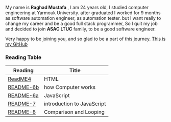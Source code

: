 My name is **Raghad Mustafa** , I am 24 years old, I studied computer engineering at Yarmouk University.
after graduated I worked for 9 months as software automation engineer, as automation tester.
but I want really to change my career and be a good full stack programmer, 
So I quit my job and decided to join **ASAC LTUC** family, to be a good software engineer.

Very happy to be joining you, and so glad to be a part of this journey.
[This is my GitHub]( https://github.com/Raghadmustafa96/reading-notes ) 


### Reading Table
| Reading                                                                | Title                      |
| -----------------------------------------------------------------      | -------------------------- |
| [ReadME4](https://raghadmustafa96.github.io/reading-notes/README4)     | HTML                       |
| [README-6b](https://raghadmustafa96.github.io/reading-notes/README-6b) | how Computer works         |
| [README-6a](https://raghadmustafa96.github.io/reading-notes/README6A)  | JavaScript                 |
| [README-7](https://raghadmustafa96.github.io/reading-notes/README7)    | introduction to JavaScript |
| [README-8](https://raghadmustafa96.github.io/reading-notes/README8)    | Comparison and Looping     |









